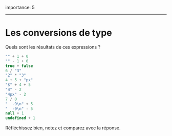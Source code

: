 importance: 5

---

# Les conversions de type 

Quels sont les résultats de ces expressions ?

```js no-beautify
"" + 1 + 0
"" - 1 + 0
true + false
6 / "3"
"2" * "3"
4 + 5 + "px"
"$" + 4 + 5
"4" - 2
"4px" - 2
7 / 0
"  -9\n" + 5
"  -9\n" - 5
null + 1
undefined + 1
```

Réfléchissez bien, notez et comparez avec la réponse.
